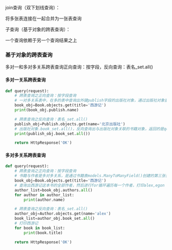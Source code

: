 join查询（双下划线查询）：

将多张表连接在一起合并为一张表查询

子查询（基于对象的跨表查询）：

一个查询依赖于另一个查询结果之上



### 基于对象的跨表查询

多对一和多对多关系跨表查询正向查询：按字段，反向查询：表名_set.all()

#### 多对一关系跨表查询

```python
def query(request):
    # 跨表查询之正向查询：按字段查询
    # 一对多关系表中，在多的表中查询出外键publish字段的出版社对象，通过出版社对象查询出版社的其他信息
    book_obj=Book.objects.get(title='西游记')
    print(book_obj.publish.name)

    # 跨表查询之反向查询：表名_set.all()
    publish_obj=Publish.objects.get(name='北京出版社')
    # 出版社对象.book_set.all()，反向查询出与出版社对象关联的书籍对象，返回的是queryset类型
    print(publish_obj.book_set.all())

    return HttpResponse('OK')
```



#### 多对多关系跨表查询

```python
def query(request):
    # 跨表查询之正向查询：按字段查询
    # 书籍与作者是多对多关系，是通过书籍表models.ManyToManyField()创建的第三张表，所以通过书籍查询作者是正向查询
    book_obj=Book.objects.get(title='西游记')
    # 查询出西游记这本书的全部作者，然后进行for循环遍历每一个作者，打印alex,egon
    author_list=book_obj.authors.all()
    for author in author_list:
        print(author.name)

    # 跨表查询之反向查询：表名_set.all()
    author_obj=Author.objects.get(name='alex')
    book_list=author_obj.book_set.all()
    # 打印西游记
    for book in book_list:
        print(book.title)

    return HttpResponse('OK')
```
